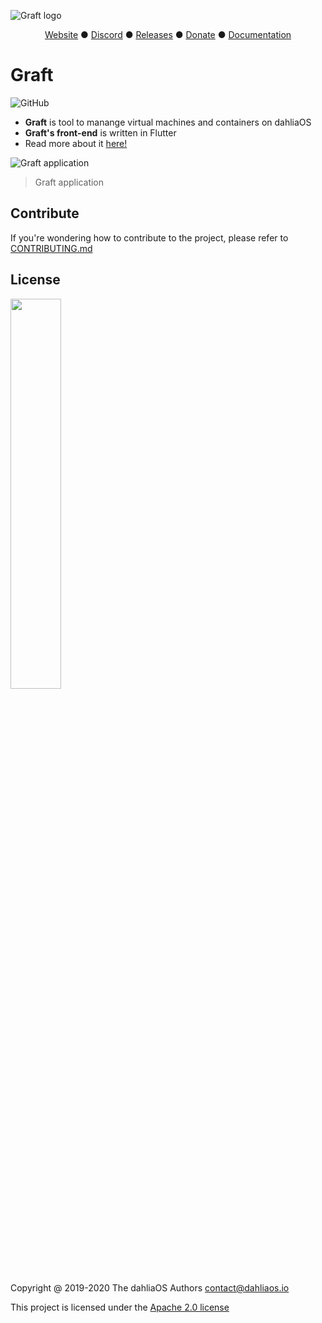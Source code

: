 ![Graft logo](https://github.com/dahliaos/brand/blob/master/Applications/Graft/Logo%20SVGs/graftlogotextbgsvg.svg)

<p align="center">
<a href="https://dahliaos.io">Website</a> ●
<a href="https://discord.gg/7qVbJHR">Discord</a> ●
<a href="https://github.com/dahliaos/releases/releases">Releases</a> ●
<a href="https://paypal.me/officialdahliaos">Donate</a> ●
<a href="https://github.com/dahliaos/documentation">Documentation</a>

# Graft
![GitHub](https://img.shields.io/github/license/dahliaos/graft?color=brighgreen)

 - **Graft** is tool to manange virtual machines and containers on dahliaOS
 - **Graft's front-end** is written in Flutter
 - Read more about it [here!](https://github.com/dahliaos/documentation/blob/master/os/linux-based.md#graft-and-the-modular-userspace)

![Graft application](https://github.com/dahliaos/documentation/blob/master/assets/screenshot/graft.png)

> Graft application

## Contribute

If you're wondering how to contribute to the project, please refer to [CONTRIBUTING.md](../CONTRIBUTING.md)

## License

<p align="left">
  <img width="40%" src="https://github.com/dahliaos/brand/blob/master/Logo%20PNGs/dahliaOS%20logo%20with%20text%20(drop%20shadow).png"
</p>

Copyright @ 2019-2020 The dahliaOS Authors contact@dahliaos.io

This project is licensed under the [Apache 2.0 license](../LICENSE)
